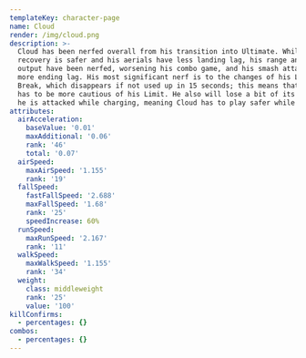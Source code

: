 ```yaml
---
templateKey: character-page
name: Cloud
render: /img/cloud.png
description: >-
  Cloud has been nerfed overall from his transition into Ultimate. While his
  recovery is safer and his aerials have less landing lag, his range and damage
  output have been nerfed, worsening his combo game, and his smash attacks have
  more ending lag. His most significant nerf is to the changes of his Limit
  Break, which disappears if not used up in 15 seconds; this means that Cloud
  has to be more cautious of his Limit. He also will lose a bit of its charge if
  he is attacked while charging, meaning Cloud has to play safer while doing so.
attributes:
  airAcceleration:
    baseValue: '0.01'
    maxAdditional: '0.06'
    rank: '46'
    total: '0.07'
  airSpeed:
    maxAirSpeed: '1.155'
    rank: '19'
  fallSpeed:
    fastFallSpeed: '2.688'
    maxFallSpeed: '1.68'
    rank: '25'
    speedIncrease: 60%
  runSpeed:
    maxRunSpeed: '2.167'
    rank: '11'
  walkSpeed:
    maxWalkSpeed: '1.155'
    rank: '34'
  weight:
    class: middleweight
    rank: '25'
    value: '100'
killConfirms:
  - percentages: {}
combos:
  - percentages: {}
---
```


